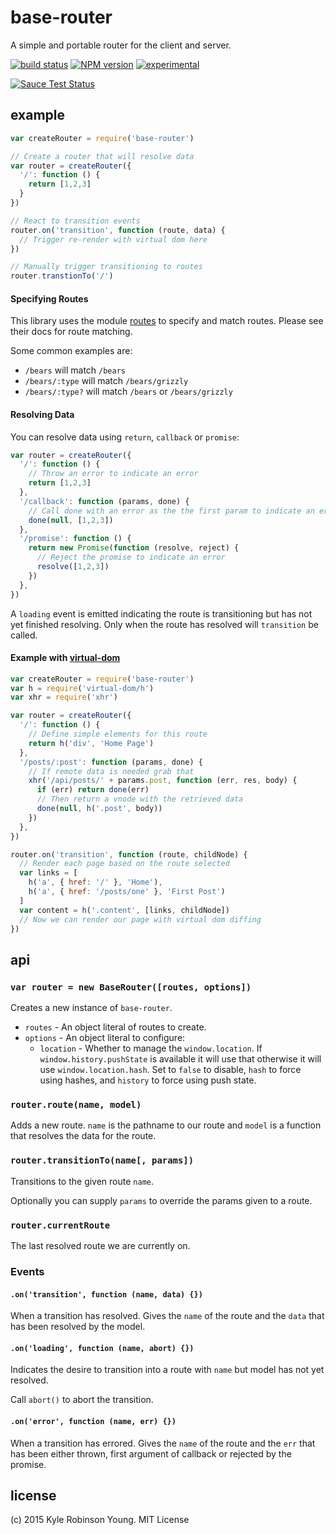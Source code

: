 # base-router
A simple and portable router for the client and server.

[![build status](https://secure.travis-ci.org/shama/base-router.svg)](https://travis-ci.org/shama/base-router)
[![NPM version](https://badge.fury.io/js/base-router.svg)](https://badge.fury.io/js/base-router)
[![experimental](http://hughsk.github.io/stability-badges/dist/experimental.svg)](http://github.com/hughsk/stability-badges)

[![Sauce Test Status](https://saucelabs.com/browser-matrix/shama.svg)](https://saucelabs.com/u/shama)

## example

```js
var createRouter = require('base-router')

// Create a router that will resolve data
var router = createRouter({
  '/': function () {
    return [1,2,3]
  }
})

// React to transition events
router.on('transition', function (route, data) {
  // Trigger re-render with virtual dom here
})

// Manually trigger transitioning to routes
router.transtionTo('/')
```

#### Specifying Routes
This library uses the module [routes](https://github.com/aaronblohowiak/routes.js)
to specify and match routes. Please see their docs for route matching.

Some common examples are:

* `/bears` will match `/bears`
* `/bears/:type` will match `/bears/grizzly`
* `/bears/:type?` will match `/bears` or `/bears/grizzly`

#### Resolving Data
You can resolve data using `return`, `callback` or `promise`:

```js
var router = createRouter({
  '/': function () {
    // Throw an error to indicate an error
    return [1,2,3]
  },
  '/callback': function (params, done) {
    // Call done with an error as the the first param to indicate an error
    done(null, [1,2,3])
  },
  '/promise': function () {
    return new Promise(function (resolve, reject) {
      // Reject the promise to indicate an error
      resolve([1,2,3])
    })
  },
})
```

A `loading` event is emitted indicating the route is transitioning but has not
yet finished resolving. Only when the route has resolved will `transition` be
called.

#### Example with [virtual-dom](https://github.com/Matt-Esch/virtual-dom)

```js
var createRouter = require('base-router')
var h = require('virtual-dom/h')
var xhr = require('xhr')

var router = createRouter({
  '/': function () {
    // Define simple elements for this route
    return h('div', 'Home Page')
  },
  '/posts/:post': function (params, done) {
    // If remote data is needed grab that
    xhr('/api/posts/' + params.post, function (err, res, body) {
      if (err) return done(err)
      // Then return a vnode with the retrieved data
      done(null, h('.post', body))
    })
  },
})

router.on('transition', function (route, childNode) {
  // Render each page based on the route selected
  var links = [
    h('a', { href: '/' }, 'Home'),
    h('a', { href: '/posts/one' }, 'First Post')
  ]
  var content = h('.content', [links, childNode])
  // Now we can render our page with virtual dom diffing
})
```

## api

### `var router = new BaseRouter([routes, options])`
Creates a new instance of `base-router`.

* `routes` - An object literal of routes to create.
* `options` - An object literal to configure:
  * `location` - Whether to manage the `window.location`. If
  `window.history.pushState` is available it will use that otherwise it will use
  `window.location.hash`. Set to `false` to disable, `hash` to force using
  hashes, and `history` to force using push state.

### `router.route(name, model)`
Adds a new route. `name` is the pathname to our route and `model` is a function
that resolves the data for the route.

### `router.transitionTo(name[, params])`
Transitions to the given route `name`.

Optionally you can supply `params` to override the params given to a route.

### `router.currentRoute`
The last resolved route we are currently on.

### Events

#### `.on('transition', function (name, data) {})`
When a transition has resolved. Gives the `name` of the route and the `data`
that has been resolved by the model.

#### `.on('loading', function (name, abort) {})`
Indicates the desire to transition into a route with `name` but model has not
yet resolved.

Call `abort()` to abort the transition.

#### `.on('error', function (name, err) {})`
When a transition has errored. Gives the `name` of the route and the `err`
that has been either thrown, first argument of callback or rejected by the
promise.

## license
(c) 2015 Kyle Robinson Young. MIT License
